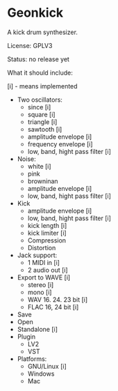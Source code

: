 # Geonkick

A kick drum synthesizer.

License: GPLV3

Status: no release yet

What it should include:

[i] - means implemented

* Two oscillators:
     - since [i]
     - square [i]
     - triangle [i]
     - sawtooth [i]
     - amplitude envelope [i]
     - frequency envelope [i]
     - low, band, hight pass filter [i]
* Noise:
     - white [i]
     - pink
     - browninan
     - amplitude envelope [i]
     - low, band, hight pass filter [i]
* Kick
     - amplitude envelope [i]
     - low, band, hight pass filter [i]
     - kick length [i]
     - kick limiter [i]
     - Compression
     - Distortion
* Jack support:
     - 1 MIDI in [i]
     - 2 audio out [i]
* Export to WAVE [i]
     - stereo [i]
     - mono [i]
     - WAV 16. 24. 23 bit [i]
     - FLAC 16, 24 bit [i]
* Save
* Open
* Standalone [i]
* Plugin
     - LV2
     - VST
* Platforms:
     - GNU/Linux [i]
     - Windows
     - Mac
